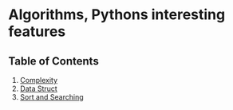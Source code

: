 # Algorithms, Pythons interesting features

## Table of Contents

1. [Complexity](doc/complexity.md)</br>
1. [Data Struct](doc/data_struct.md)</br>
1. [Sort and Searching](doc/data_sort.md)</br>